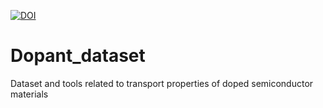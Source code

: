 [![DOI](https://zenodo.org/badge/857107414.svg)](https://doi.org/10.5281/zenodo.15365344)

# Dopant_dataset
Dataset and tools related to transport properties of doped semiconductor materials
